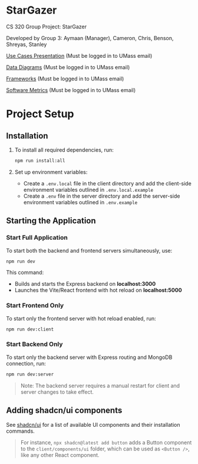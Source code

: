 # StarGazer
CS 320 Group Project: StarGazer

Developed by Group 3: Aymaan (Manager), Cameron, Chris, Benson, Shreyas, Stanley

[Use Cases Presentation](https://docs.google.com/presentation/d/1VsCRAw7tp8DvUu4wuMhJvtfo-q5XfISFpOQnA0fUDEg/) (Must be logged in to UMass email)

[Data Diagrams](https://docs.google.com/presentation/d/1UEYbFaCb2QReYIT1JbGK3377NBJICWrWq90Oeu6h8U4/edit?usp=sharing) (Must be logged in to UMass email)

[Frameworks](https://docs.google.com/document/d/1B8dZ8GH1Lf103YnrU1AM2QZsgJX9E7QHDH709AZnOsg/edit?usp=sharing) (Must be logged in to UMass email)

[Software Metrics](https://drive.google.com/drive/folders/13xDGG2UANGKH746DA_j6Fg8lq9CqjAPp?usp=sharing) (Must be logged in to UMass email)

# Project Setup

## Installation

1. To install all required dependencies, run:
    ```bash
    npm run install:all
    ```

2. Set up environment variables:
    - Create a `.env.local` file in the client directory and add the client-side environment variables outlined in `.env.local.example`
    - Create a `.env` file in the server directory and add the server-side environment variables outlined in `.env.example`

## Starting the Application

### Start Full Application

To start both the backend and frontend servers simultaneously, use:
```bash
npm run dev
```
This command:
- Builds and starts the Express backend on **localhost:3000**
- Launches the Vite/React frontend with hot reload on **localhost:5000**

### Start Frontend Only

To start only the frontend server with hot reload enabled, run:
```bash
npm run dev:client
```

### Start Backend Only

To start only the backend server with Express routing and MongoDB connection, run:
```bash
npm run dev:server
```
> Note: The backend server requires a manual restart for client and server changes to take effect.

## Adding shadcn/ui components

See [shadcn/ui](https://ui.shadcn.com/docs/components/accordion) for a list of available UI components and their installation commands.
> For instance, `npx shadcn@latest add button` adds a Button component to the `client/components/ui` folder, which can be used as `<Button />`, like any other React component.